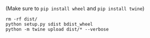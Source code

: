 (Make sure to `pip install wheel` and `pip install twine`)

```
rm -rf dist/
python setup.py sdist bdist_wheel
python -m twine upload dist/* --verbose
```